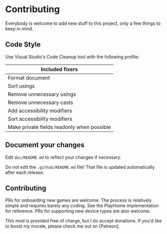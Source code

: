 # Contributing

Everybody is welcome to add new stuff to this project, only a few things to keep in mind.

## Code Style

Use Visual Studio's Code Cleanup tool with the following profile:

|Included fixers|
|--------------|
|Format document|
|Sort usings|
|Remove unnecessary usings|
|Remove unnecessary casts|
|Add accessibility modifiers|
|Sort accessibility modifiers|
|Make private fields readonly when possible|

## Document your changes

Edit `doc/README.md` to reflect your changes if necessary.

Do not edit the `.github/README.md` file! That file is updated automatically after each release.


## Contributing
PRs for onboarding new games are welcome. The process is relatively simple and requires barely any coding. See the PlayHome implementation for reference. PRs for supporting new device types are also welcome.

This mod is provided free of charge, but I do accept donations. If you'd like to boost my morale, please check me out on [Patreon].